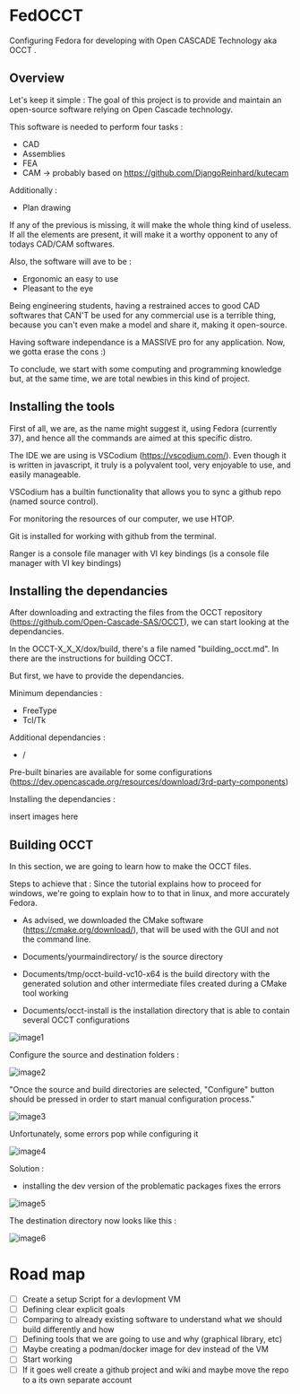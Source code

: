 # FedOCCT
Configuring Fedora for developing with Open CASCADE Technology aka OCCT .

## Overview
Let's keep it simple : 
The goal of this project is to provide and maintain an open-source software relying on Open Cascade technology.

This software is needed to perform four tasks :
- CAD
- Assemblies
- FEA
- CAM -> probably based on https://github.com/DjangoReinhard/kutecam

Additionally :

- Plan drawing

If any of the previous is missing, it will make the whole thing kind of useless.
If all the elements are present, it will make it a worthy opponent to any of todays CAD/CAM softwares.

Also, the software will ave to be :
- Ergonomic an easy to use
- Pleasant to the eye

Being engineering students, having a restrained acces to good CAD softwares that CAN'T be used for any commercial use is a terrible thing, because you can't even make a model and share it, making it open-source.

Having software independance is a MASSIVE pro for any application. Now, we gotta erase the  cons :)

To conclude, we start with some computing and programming knowledge but, at the same time, we are total newbies in this kind of project.

## Installing the tools

First of all, we are, as the name might suggest it, using Fedora (currently 37), and hence all the commands are aimed at this specific distro.

The IDE we are using is VSCodium (https://vscodium.com/).
Even though it is written in javascript, it truly is a polyvalent tool, very enjoyable to use, and easily manageable.

VSCodium has a builtin functionality that allows you to sync a github repo (named source control).

For monitoring the resources of our computer, we use HTOP.

Git is installed for working with github from the terminal.

Ranger is a console file manager with VI key bindings (is a console file manager with VI key bindings)

## Installing the dependancies
After downloading and extracting the files from the OCCT repository (https://github.com/Open-Cascade-SAS/OCCT), we can start looking at the dependancies.

In the OCCT-X_X_X/dox/build, there's a file named "building_occt.md".
In there are the instructions for building OCCT.

But first, we have to provide the dependancies.

Minimum dependancies :
- FreeType
- Tcl/Tk

Additional dependancies : 
- /

Pre-built binaries are available for some configurations (https://dev.opencascade.org/resources/download/3rd-party-components)

Installing the dependancies :

insert images here 

## Building OCCT

In this section, we are going to learn how to make the OCCT files.

Steps to achieve that :
Since the tutorial explains how to proceed for windows, we're going to explain how to to that in linux, and more accurately Fedora.

- As advised, we downloaded the CMake software (https://cmake.org/download/), that will be used with the GUI and not the command line.

- Documents/yourmaindirectory/ is the source directory
- Documents/tmp/occt-build-vc10-x64 is the build directory with the generated solution and other intermediate files created during a CMake tool working
- Documents/occt-install is the installation directory that is able to contain several OCCT configurations


![image1](/assets/images/Screenshot1.png)

Configure the source and destination folders :

![image2](/assets/images/Screenshot2.png)

"Once the source and build directories are selected, "Configure" button should be pressed in order to start manual configuration process."

![image3](/assets/images/Screenshot3.png)

Unfortunately, some errors pop while configuring it

![image4](/assets/images/Screenshot4.png)

Solution :

- installing the dev version of the problematic packages fixes the errors

![image5](/assets/images/Screenshot5.png)

The destination directory now looks like this :

![image6](/assets/images/Screenshot7.png)



# Road map
- [ ] Create a setup Script for a devlopment VM
- [ ] Defining clear explicit goals
- [ ] Comparing to already existing software to understand what we should build differently and how
- [ ] Defining tools that we are going to use and why (graphical library, etc)
- [ ] Maybe creating a podman/docker image for dev instead of the VM
- [ ] Start working
- [ ] If it goes well create a github project and wiki and maybe move the repo to a its own separate account